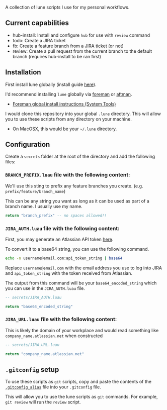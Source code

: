 A collection of lune scripts I use for my personal workflows.

## Current capabilities

- hub-install: Install and configure `hub` for use with `review` command
- todo: Create a JIRA ticket
- fb: Create a feature branch from a JIRA ticket (or not)
- review: Create a pull request from the current branch to the default branch (requires hub-install to be ran first)

## Installation

First install lune globally (install guide [here](https://lune-org.github.io/docs/getting-started/1-installation)).

I'd recommend installing `lune` globally via [foreman](https://github.com/Roblox/foreman) or [aftman](https://github.com/LPGhatguy/aftman).

- [Foreman global install instructions (System Tools)](https://github.com/Roblox/foreman?tab=readme-ov-file#system-tools)

I would clone this repository into your global `.lune` directory. This will allow you to use these scripts from any directory on your machine.

- On MacOSX, this would be your `~/.lune` directory.

## Configuration

Create a `secrets` folder at the root of the directory and add the following files:

### `BRANCH_PREFIX.luau` file with the following content:

We'll use this sting to prefix any feature branches you create. (e.g. `prefix/feature/branch_name`)

This can be any string you want as long as it can be used as part of a branch name. I usually use my name.

```lua
return "branch_prefix" -- no spaces allowed!!
```

### `JIRA_AUTH.luau` file with the following content:

First, you may generate an Atlassian API token [here](https://id.atlassian.com/manage-profile/security/api-tokens).

To convert it to a base64 string, you can use the following command.

```bash
echo -n username@email.com:api_token_string | base64
```

Replace `username@email.com` with the email address you use to log into JIRA and `api_token_string` with the token received from Atlassian.

The output from this command will be your `base64_encoded_string` which you can use in the `JIRA_AUTH.luau` file.

```lua
-- secrets/JIRA_AUTH.luau

return "base64_encoded_string"
```

### `JIRA_URL.luau` file with the following content:

This is likely the domain of your workplace and would read something like `company_name.atlassian.net` when constructed

```lua
-- secrets/JIRA_URL.luau

return "company_name.atlassian.net"
```

## `.gitconfig` setup

To use these scripts as `git` scripts, copy and paste the contents of the [`.gitconfig_alias`](.gitconfig_alias) file into your `.gitconfig` file.

This will allow you to use the lune scripts as `git` commands. For example, `git review` will run the `review` script.
